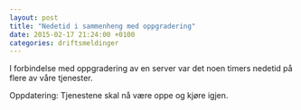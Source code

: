 ```yaml
---
layout: post
title: "Nedetid i sammenheng med oppgradering"
date: 2015-02-17 21:24:00 +0100 
categories: driftsmeldinger
---
```

I forbindelse med oppgradering av en server var det noen timers nedetid på flere av våre tjenester. 


Oppdatering: Tjenestene skal nå være oppe og kjøre igjen.
